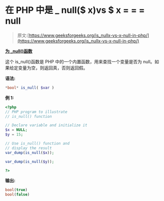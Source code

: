 # 在 PHP 中是 _ null($ x)vs $ x = = = null

> 原文:[https://www.geeksforgeeks.org/is_nullx-vs-x-null-in-php/](https://www.geeksforgeeks.org/is_nullx-vs-x-null-in-php/)

**[为 _null()函数](https://www.geeksforgeeks.org/php-is_null-function/)**

这个 is_null()函数是 PHP 中的一个内置函数，用来查找一个变量是否为 null。如果给定变量为空，则返回真，否则返回假。

**语法:**

```php
*bool* is_null( $var )
```

**例 1:**

```php
<?php
// PHP program to illustrate
// is_null() function

// Declare variable and initialize it
$x = NULL;
$y = 15;

// Use is_null() function and 
// display the result
var_dump(is_null($x));

var_dump(is_null($y));

?>
```

**输出:**

```php
bool(true)
bool(false)

```